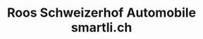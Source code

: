 ---
title: "Roos Schweizerhof Automobile smartli.ch"
url: /pfaeffikon-sz/roos-schweizerhof-automobile-smartli-ch/
shop: Autohaus
---